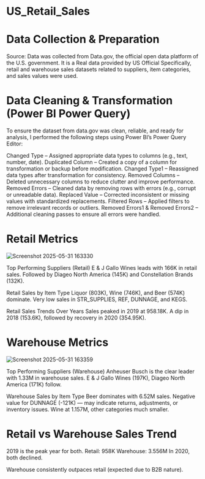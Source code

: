 # US_Retail_Sales

# Data Collection & Preparation
Source: 
Data was collected from Data.gov, the official open data platform of the U.S. government. It is a Real data provided by US Official
Specifically, retail and warehouse sales datasets related to suppliers, item categories, and sales values were used.

# Data Cleaning & Transformation (Power BI Power Query)
To ensure the dataset from data.gov was clean, reliable, and ready for analysis, I performed the following steps using Power BI’s Power Query Editor:

Changed Type – Assigned appropriate data types to columns (e.g., text, number, date).
Duplicated Column – Created a copy of a column for transformation or backup before modification.
Changed Type1 – Reassigned data types after transformation for consistency.
Removed Columns – Deleted unnecessary columns to reduce clutter and improve performance.
Removed Errors – Cleaned data by removing rows with errors (e.g., corrupt or unreadable data).
Replaced Value – Corrected inconsistent or missing values with standardized replacements.
Filtered Rows – Applied filters to remove irrelevant records or outliers.
Removed Errors1 & Removed Errors2 – Additional cleaning passes to ensure all errors were handled.

# Retail Metrics
![Screenshot 2025-05-31 163330](https://github.com/user-attachments/assets/0ba3d95a-70b6-43df-863b-22346f97d20c)

Top Performing Suppliers (Retail)
E & J Gallo Wines leads with 166K in retail sales.
Followed by Diageo North America (145K) and Constellation Brands (132K).

Retail Sales by Item Type
Liquor (803K), Wine (746K), and Beer (574K) dominate.
Very low sales in STR_SUPPLIES, REF, DUNNAGE, and KEGS.

Retail Sales Trends Over Years
Sales peaked in 2019 at 958.18K.
A dip in 2018 (153.6K), followed by recovery in 2020 (354.95K).

# Warehouse Metrics
![Screenshot 2025-05-31 163359](https://github.com/user-attachments/assets/48489549-0dbb-49bc-961c-c3160105b7a6)

Top Performing Suppliers (Warehouse)
Anheuser Busch is the clear leader with 1.33M in warehouse sales.
E & J Gallo Wines (197K), Diageo North America (171K) follow.

Warehouse Sales by Item Type
Beer dominates with 6.52M sales.
Negative value for DUNNAGE (-121K) — may indicate returns, adjustments, or inventory issues.
Wine at 1.157M, other categories much smaller.

# Retail vs Warehouse Sales Trend
2019 is the peak year for both.
Retail: 958K
Warehouse: 3.556M
In 2020, both declined.

Warehouse consistently outpaces retail (expected due to B2B nature).




